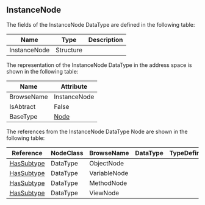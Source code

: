 <!-- datatype -->
## InstanceNode
<!-- end of description -->
The fields of the InstanceNode DataType are defined in the following table:  

|Name|Type|Description|
|---|---|---|
|InstanceNode|Structure||

The representation of the InstanceNode DataType in the address space is shown in the following table:  

|Name|Attribute|
|---|---|
|BrowseName|InstanceNode|
|IsAbtract|False|
|BaseType|[Node](../../../Part3/Services/Node/readme.md)|

The references from the InstanceNode DataType Node are shown in the following table:  

|Reference|NodeClass|BrowseName|DataType|TypeDefinition|ModellingRule|
|---|---|---|---|---|---|
|[HasSubtype](../../../Part3/ReferenceTypes/HasSubtype/readme.md)|DataType|ObjectNode||||
|[HasSubtype](../../../Part3/ReferenceTypes/HasSubtype/readme.md)|DataType|VariableNode||||
|[HasSubtype](../../../Part3/ReferenceTypes/HasSubtype/readme.md)|DataType|MethodNode||||
|[HasSubtype](../../../Part3/ReferenceTypes/HasSubtype/readme.md)|DataType|ViewNode||||

